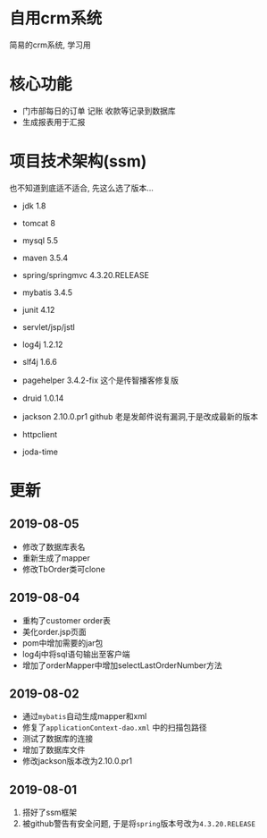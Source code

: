 # 自用crm系统

简易的crm系统, 学习用

# 核心功能

- 门市部每日的订单 记账 收款等记录到数据库
- 生成报表用于汇报

# 项目技术架构(ssm)

也不知道到底适不适合, 先这么选了版本...

- jdk 1.8
- tomcat 8
- mysql 5.5
- maven 3.5.4


- spring/springmvc 4.3.20.RELEASE
- mybatis 3.4.5
- junit 4.12
- servlet/jsp/jstl
- log4j 1.2.12
- slf4j 1.6.6
- pagehelper 3.4.2-fix 这个是传智播客修复版
- druid 1.0.14
- jackson 2.10.0.pr1  github 老是发邮件说有漏洞,于是改成最新的版本 
- httpclient
- joda-time

# 更新

## 2019-08-05

- 修改了数据库表名
- 重新生成了mapper
- 修改TbOrder类可clone

## 2019-08-04

- 重构了customer order表
- 美化order.jsp页面
- pom中增加需要的jar包
- log4j中将sql语句输出至客户端
- 增加了orderMapper中增加selectLastOrderNumber方法

## 2019-08-02

- 通过`mybatis`自动生成mapper和xml
- 修复了`applicationContext-dao.xml` 中的扫描包路径
- 测试了数据库的连接
- 增加了数据库文件
- 修改jackson版本改为2.10.0.pr1


## 2019-08-01

1. 搭好了ssm框架
2. 被github警告有安全问题, 于是将`spring`版本号改为`4.3.20.RELEASE`